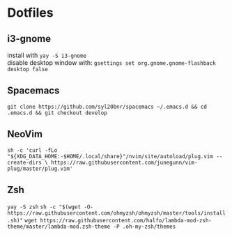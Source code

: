 # Dotfiles

## i3-gnome

install with `yay -S i3-gnome`  
disable desktop window with: `gsettings set org.gnome.gnome-flashback desktop false`

## Spacemacs

`git clone https://github.com/syl20bnr/spacemacs ~/.emacs.d && cd .emacs.d && git checkout develop`

## NeoVim

`sh -c 'curl -fLo "${XDG_DATA_HOME:-$HOME/.local/share}"/nvim/site/autoload/plug.vim --create-dirs \
       https://raw.githubusercontent.com/junegunn/vim-plug/master/plug.vim'`

## Zsh 
`yay -S zsh`
`sh -c "$(wget -O- https://raw.githubusercontent.com/ohmyzsh/ohmyzsh/master/tools/install.sh)"`
`wget https://raw.githubusercontent.com/halfo/lambda-mod-zsh-theme/master/lambda-mod.zsh-theme -P .oh-my-zsh/themes`
